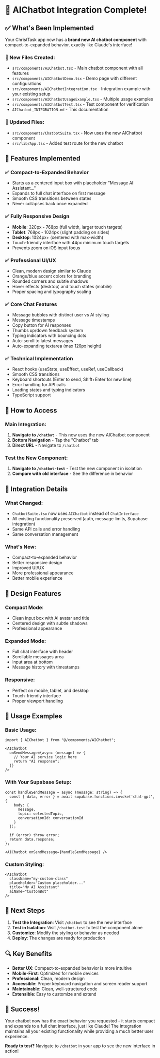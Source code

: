 # 🎉 AIChatbot Integration Complete!

## ✅ What's Been Implemented

Your ChristTask app now has a **brand new AI chatbot component** with compact-to-expanded behavior, exactly like Claude's interface!

### 📁 New Files Created:
- `src/components/AIChatbot.tsx` - Main chatbot component with all features
- `src/components/AIChatbotDemo.tsx` - Demo page with different configurations
- `src/components/AIChatbotIntegration.tsx` - Integration example with your existing setup
- `src/components/AIChatbotUsageExample.tsx` - Multiple usage examples
- `src/components/AIChatbotTest.tsx` - Test component for verification
- `AIChatbot_INTEGRATION.md` - This documentation

### 🔄 Updated Files:
- `src/components/ChatbotSuite.tsx` - Now uses the new AIChatbot component
- `src/lib/App.tsx` - Added test route for the new chatbot

## 🚀 Features Implemented

### ✅ **Compact-to-Expanded Behavior**
- Starts as a centered input box with placeholder "Message AI Assistant..."
- Expands to full chat interface on first message
- Smooth CSS transitions between states
- Never collapses back once expanded

### ✅ **Fully Responsive Design**
- **Mobile**: 320px - 768px (full width, larger touch targets)
- **Tablet**: 768px - 1024px (slight padding on sides)
- **Desktop**: 1024px+ (centered with max-width)
- Touch-friendly interface with 44px minimum touch targets
- Prevents zoom on iOS input focus

### ✅ **Professional UI/UX**
- Clean, modern design similar to Claude
- Orange/blue accent colors for branding
- Rounded corners and subtle shadows
- Hover effects (desktop) and touch states (mobile)
- Proper spacing and typography scaling

### ✅ **Core Chat Features**
- Message bubbles with distinct user vs AI styling
- Message timestamps
- Copy button for AI responses
- Thumbs up/down feedback system
- Typing indicators with bouncing dots
- Auto-scroll to latest messages
- Auto-expanding textarea (max 120px height)

### ✅ **Technical Implementation**
- React hooks (useState, useEffect, useRef, useCallback)
- Smooth CSS transitions
- Keyboard shortcuts (Enter to send, Shift+Enter for new line)
- Error handling for API calls
- Loading states and typing indicators
- TypeScript support

## 🎯 How to Access

### **Main Integration:**
1. **Navigate to `/chatbot`** - This now uses the new AIChatbot component
2. **Bottom Navigation** - Tap the "Chatbot" tab
3. **Direct URL** - Navigate to `/chatbot`

### **Test the New Component:**
1. **Navigate to `/chatbot-test`** - Test the new component in isolation
2. **Compare with old interface** - See the difference in behavior

## 🔧 Integration Details

### **What Changed:**
- `ChatbotSuite.tsx` now uses `AIChatbot` instead of `ChatInterface`
- All existing functionality preserved (auth, message limits, Supabase integration)
- Same API calls and error handling
- Same conversation management

### **What's New:**
- Compact-to-expanded behavior
- Better responsive design
- Improved UI/UX
- More professional appearance
- Better mobile experience

## 🎨 Design Features

### **Compact Mode:**
- Clean input box with AI avatar and title
- Centered design with subtle shadows
- Professional appearance

### **Expanded Mode:**
- Full chat interface with header
- Scrollable messages area
- Input area at bottom
- Message history with timestamps

### **Responsive:**
- Perfect on mobile, tablet, and desktop
- Touch-friendly interface
- Proper viewport handling

## 🚀 Usage Examples

### **Basic Usage:**
```tsx
import { AIChatbot } from "@/components/AIChatbot";

<AIChatbot 
  onSendMessage={async (message) => {
    // Your AI service logic here
    return "AI response";
  }}
/>
```

### **With Your Supabase Setup:**
```tsx
const handleSendMessage = async (message: string) => {
  const { data, error } = await supabase.functions.invoke('chat-gpt', {
    body: { 
      message, 
      topic: selectedTopic, 
      conversationId: conversationId 
    }
  });
  
  if (error) throw error;
  return data.response;
};

<AIChatbot onSendMessage={handleSendMessage} />
```

### **Custom Styling:**
```tsx
<AIChatbot 
  className="my-custom-class"
  placeholder="Custom placeholder..."
  title="My AI Assistant"
  aiName="CustomBot"
/>
```

## 🎯 Next Steps

1. **Test the Integration**: Visit `/chatbot` to see the new interface
2. **Test in Isolation**: Visit `/chatbot-test` to test the component alone
3. **Customize**: Modify the styling or behavior as needed
4. **Deploy**: The changes are ready for production

## 🔍 Key Benefits

- **Better UX**: Compact-to-expanded behavior is more intuitive
- **Mobile-First**: Optimized for mobile devices
- **Professional**: Clean, modern design
- **Accessible**: Proper keyboard navigation and screen reader support
- **Maintainable**: Clean, well-structured code
- **Extensible**: Easy to customize and extend

## 🎉 Success!

Your chatbot now has the exact behavior you requested - it starts compact and expands to a full chat interface, just like Claude! The integration maintains all your existing functionality while providing a much better user experience.

**Ready to test?** Navigate to `/chatbot` in your app to see the new interface in action! 